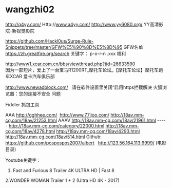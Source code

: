 # wangzhi02

http://q4yy.com/   Http://www.a4yy.com/   http://www.yy6080.org/ YY高清影院-新视觉影院  

https://github.com/Hackl0us/Surge-Rule-Snippets/tree/master/GFW%E5%90%8D%E5%8D%95
GFW名单
https://zh.greatfire.org/search 关键字： p-o-r-n .xxx 福利

http://www1.xcar.com.cn/bbs/viewthread.php?tid=26633590  
因为一部短片，爱上了一台宝马R1200RT_摩托车论坛_【摩托车论坛】摩托车跑车XCAR 爱卡汽车俱乐部

http://www.newadblock.com/    请在软件设置里关闭“启用https拦截解决 火狐浏览器：您的连接不安全 问题

Fiddler 抓包工具

AAA http://gghhee.com/  http://www.77jjoo.com/  http://18av.mm-cg.com/18av/21253.html AAAV
http://18av.mm-cg.com/18av/21961.html ----- http://18av.mm-cg.com/category/22000.html 
http://18av.mm-cg.com/18av/4278.html
http://18av.mm-cg.com/18av/4293.html
http://18av.mm-cg.com/18av/514.html 
Github: https://github.com/pospospos2007/albert   http://123.56.164.113:9999/ (电影目录)

Youtube关键字：

1.  Fast and Furious 8 Trailer 4K ULTRA HD | Fast 8   

2.WONDER WOMAN Trailer 1 + 2 (Ultra HD 4K - 2017)   



              
              
              
 
